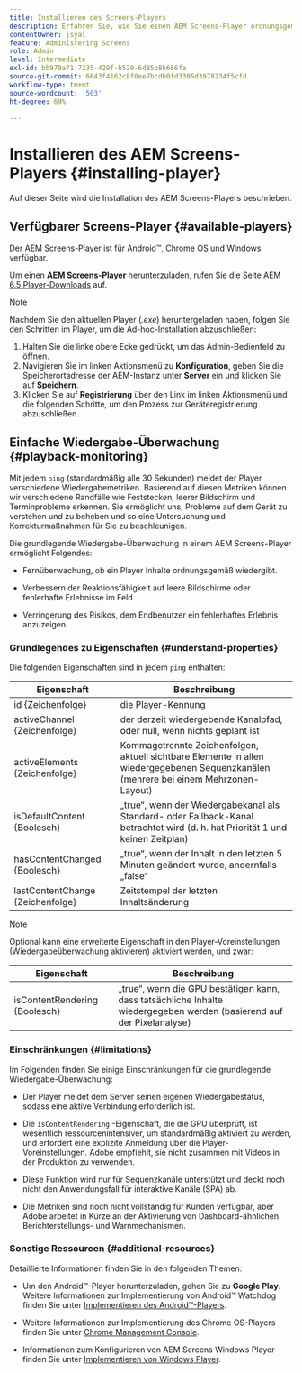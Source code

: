 ```yaml
---
title: Installieren des Screens-Players
description: Erfahren Sie, wie Sie einen AEM Screens-Player ordnungsgemäß installieren.
contentOwner: jsyal
feature: Administering Screens
role: Admin
level: Intermediate
exl-id: bb979a71-7235-429f-b520-6d85b8b666fa
source-git-commit: 6643f4162c8f0ee7bcdb0fd3305d3978234f5cfd
workflow-type: tm+mt
source-wordcount: '503'
ht-degree: 69%

---
```


# Installieren des AEM Screens-Players {#installing-player}

Auf dieser Seite wird die Installation des AEM Screens-Players beschrieben.

## Verfügbarer Screens-Player {#available-players}

Der AEM Screens-Player ist für Android™, Chrome OS und Windows verfügbar.

Um einen **AEM Screens-Player** herunterzuladen, rufen Sie die Seite [AEM 6.5 Player-Downloads](https://download.macromedia.com/screens/) auf.

>[!NOTE]
>
>Nachdem Sie den aktuellen Player (*.exe*) heruntergeladen haben, folgen Sie den Schritten im Player, um die Ad-hoc-Installation abzuschließen:
>
>1. Halten Sie die linke obere Ecke gedrückt, um das Admin-Bedienfeld zu öffnen.
>1. Navigieren Sie im linken Aktionsmenü zu **Konfiguration**, geben Sie die Speicherortadresse der AEM-Instanz unter **Server** ein und klicken Sie auf **Speichern**.
>1. Klicken Sie auf **Registrierung** über den Link im linken Aktionsmenü und die folgenden Schritte, um den Prozess zur Geräteregistrierung abzuschließen.

## Einfache Wiedergabe-Überwachung {#playback-monitoring}

Mit jedem `ping` (standardmäßig alle 30 Sekunden) meldet der Player verschiedene Wiedergabemetriken. Basierend auf diesen Metriken können wir verschiedene Randfälle wie Feststecken, leerer Bildschirm und Terminprobleme erkennen. Sie ermöglicht uns, Probleme auf dem Gerät zu verstehen und zu beheben und so eine Untersuchung und Korrekturmaßnahmen für Sie zu beschleunigen.

Die grundlegende Wiedergabe-Überwachung in einem AEM Screens-Player ermöglicht Folgendes:

* Fernüberwachung, ob ein Player Inhalte ordnungsgemäß wiedergibt.

* Verbessern der Reaktionsfähigkeit auf leere Bildschirme oder fehlerhafte Erlebnisse im Feld.

* Verringerung des Risikos, dem Endbenutzer ein fehlerhaftes Erlebnis anzuzeigen.

### Grundlegendes zu Eigenschaften {#understand-properties}

Die folgenden Eigenschaften sind in jedem `ping` enthalten:

| Eigenschaft | Beschreibung |
|---|---|
| id {Zeichenfolge} | die Player-Kennung |
| activeChannel {Zeichenfolge} | der derzeit wiedergebende Kanalpfad, oder null, wenn nichts geplant ist |
| activeElements {Zeichenfolge} | Kommagetrennte Zeichenfolgen, aktuell sichtbare Elemente in allen wiedergegebenen Sequenzkanälen (mehrere bei einem Mehrzonen-Layout) |
| isDefaultContent {Boolesch} | „true“, wenn der Wiedergabekanal als Standard- oder Fallback-Kanal betrachtet wird (d. h. hat Priorität 1 und keinen Zeitplan) |
| hasContentChanged {Boolesch} | „true“, wenn der Inhalt in den letzten 5 Minuten geändert wurde, andernfalls „false“ |
| lastContentChange {Zeichenfolge} | Zeitstempel der letzten Inhaltsänderung |

>[!NOTE]
>Optional kann eine erweiterte Eigenschaft in den Player-Voreinstellungen (Wiedergabeüberwachung aktivieren) aktiviert werden, und zwar:
>
>| Eigenschaft | Beschreibung |
>|---|---|
>| isContentRendering {Boolesch} | „true“, wenn die GPU bestätigen kann, dass tatsächliche Inhalte wiedergegeben werden (basierend auf der Pixelanalyse) |

### Einschränkungen {#limitations}

Im Folgenden finden Sie einige Einschränkungen für die grundlegende Wiedergabe-Überwachung:

* Der Player meldet dem Server seinen eigenen Wiedergabestatus, sodass eine aktive Verbindung erforderlich ist.

* Die `isContentRendering` -Eigenschaft, die die GPU überprüft, ist wesentlich ressourcenintensiver, um standardmäßig aktiviert zu werden, und erfordert eine explizite Anmeldung über die Player-Voreinstellungen. Adobe empfiehlt, sie nicht zusammen mit Videos in der Produktion zu verwenden.

* Diese Funktion wird nur für Sequenzkanäle unterstützt und deckt noch nicht den Anwendungsfall für interaktive Kanäle (SPA) ab.

* Die Metriken sind noch nicht vollständig für Kunden verfügbar, aber Adobe arbeitet in Kürze an der Aktivierung von Dashboard-ähnlichen Berichterstellungs- und Warnmechanismen.

### Sonstige Ressourcen {#additional-resources}

Detaillierte Informationen finden Sie in den folgenden Themen:

* Um den Android™-Player herunterzuladen, gehen Sie zu **Google Play**. Weitere Informationen zur Implementierung von Android™ Watchdog finden Sie unter [Implementieren des Android™-Players](implementing-android-player.md).

* Weitere Informationen zur Implementierung des Chrome OS-Players finden Sie unter [Chrome Management Console](implementing-chrome-os-player.md).

* Informationen zum Konfigurieren von AEM Screens Windows Player finden Sie unter [Implementieren von Windows Player](implementing-windows-player.md).
